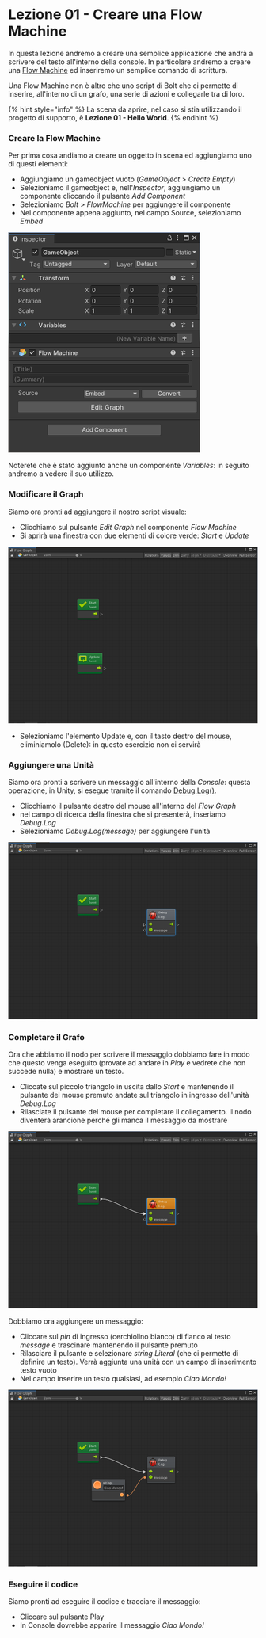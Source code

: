 # Lezione 01 - Creare una Flow Machine

In questa lezione andremo a creare una semplice applicazione che andrà a scrivere del testo all'interno della console. In particolare andremo a creare una [Flow Machine]() ed inseriremo un semplice comando di scrittura.

Una Flow Machine non è altro che uno script di Bolt che ci permette di inserire, all'interno di un grafo, una serie di azioni e collegarle tra di loro.

{% hint style="info" %}
La scena da aprire, nel caso si stia utilizzando il progetto di supporto, è **Lezione 01 - Hello World**.
{% endhint %}

### Creare la Flow Machine

Per prima cosa andiamo a creare un oggetto in scena ed aggiungiamo uno di questi elementi:

* Aggiungiamo un gameobject vuoto \(_GameObject &gt; Create Empty_\)
* Selezioniamo il gameobject e, nell'_Inspector_, aggiungiamo un componente cliccando il pulsante _Add Component_
* Selezioniamo _Bolt &gt; FlowMachine_ per aggiungere il componente
* Nel componente appena aggiunto, nel campo Source, selezioniamo _Embed_

![i componenti Flow Machine e Variables](../../.gitbook/assets/flow-machine-component.png)

Noterete che è stato aggiunto anche un componente _Variables_: in seguito andremo a vedere il suo utilizzo.

### Modificare il Graph

Siamo ora pronti ad aggiungere il nostro script visuale:

* Clicchiamo sul pulsante _Edit Graph_ nel componente _Flow Machine_
* Si aprirà una finestra con due elementi di colore verde: _Start_ e _Update_

![Il Flow Graph](../../.gitbook/assets/flow-graph.png)

* Selezioniamo l'elemento Update e, con il tasto destro del mouse, eliminiamolo \(Delete\): in questo esercizio non ci servirà 

### Aggiungere una Unità

Siamo ora pronti a scrivere un messaggio all'interno della _Console_: questa operazione, in Unity, si esegue tramite il comando [Debug.Log\(\)](https://docs.unity3d.com/Manual/class-Debug.html).

* Clicchiamo il pulsante destro del mouse all'interno del _Flow Graph_
* nel campo di ricerca della finestra che si presenterà, inseriamo _Debug.Log_
* Selezioniamo _Debug.Log\(message\)_ per aggiungere l'unità

![L&apos;unit&#xE0; Debug.Log](../../.gitbook/assets/flow-graph-02.png)

### Completare il Grafo

Ora che abbiamo il nodo per scrivere il messaggio dobbiamo fare in modo che questo venga eseguito \(provate ad andare in _Play_ e vedrete che non succede nulla\) e mostrare un testo.

* Cliccate sul piccolo triangolo in uscita dallo _Start_ e mantenendo il pulsante del mouse premuto andate sul triangolo in ingresso dell'unità _Debug.Log_
* Rilasciate il pulsante del mouse per completare il collegamento. Il nodo diventerà arancione perché gli manca il messaggio da mostrare

![Il collegamento dell&apos;unit&#xE0;](../../.gitbook/assets/flow-graph-03.png)

Dobbiamo ora aggiungere un messaggio:

* Cliccare sul _pin_ di ingresso \(cerchiolino bianco\) di fianco al testo _message_ e trascinare mantenendo il pulsante premuto
* Rilasciare il pulsante e selezionare _string Literal_ \(che ci permette di definire un testo\). Verrà aggiunta una unità con un campo di inserimento testo vuoto
* Nel campo inserire un testo qualsiasi, ad esempio _Ciao Mondo!_

![Il grafo completo](../../.gitbook/assets/flow-graph-04.png)

### Eseguire il codice

Siamo pronti ad eseguire il codice e tracciare il messaggio:

* Cliccare sul pulsante Play
* In Console dovrebbe apparire il messaggio _Ciao Mondo!_



